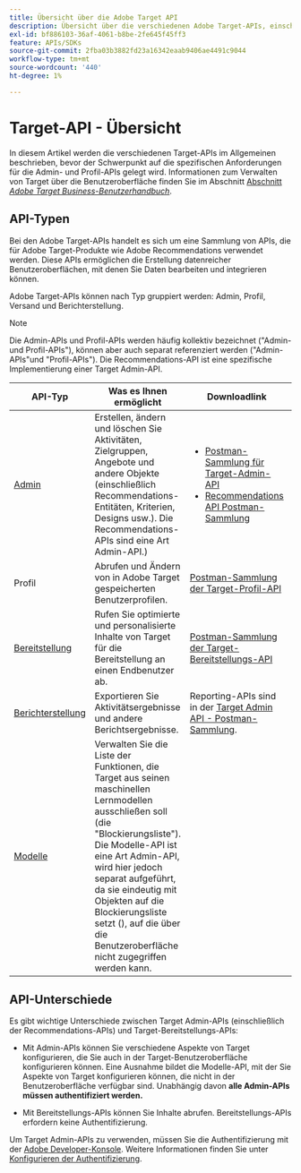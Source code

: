 ```yaml
---
title: Übersicht über die Adobe Target API
description: Übersicht über die verschiedenen Adobe Target-APIs, einschließlich Versand-API, Reporting-API, Admin-API, Profil-API, Recommendations-API und Links zu Postman-Sammlungen.
exl-id: bf886103-36af-4061-b8be-2fe645f45ff3
feature: APIs/SDKs
source-git-commit: 2fba03b3882fd23a16342eaab9406ae4491c9044
workflow-type: tm+mt
source-wordcount: '440'
ht-degree: 1%

---
```


# Target-API - Übersicht

In diesem Artikel werden die verschiedenen Target-APIs im Allgemeinen beschrieben, bevor der Schwerpunkt auf die spezifischen Anforderungen für die Admin- und Profil-APIs gelegt wird. Informationen zum Verwalten von Target über die Benutzeroberfläche finden Sie im Abschnitt [Abschnitt *Adobe Target Business-Benutzerhandbuch*](https://experienceleague.adobe.com/docs/target/using/administer/administrating-target.html?lang=en).

## API-Typen

Bei den Adobe Target-APIs handelt es sich um eine Sammlung von APIs, die für Adobe Target-Produkte wie Adobe Recommendations verwendet werden. Diese APIs ermöglichen die Erstellung datenreicher Benutzeroberflächen, mit denen Sie Daten bearbeiten und integrieren können.

Adobe Target-APIs können nach Typ gruppiert werden: Admin, Profil, Versand und Berichterstellung.

>[!NOTE]
>
>Die Admin-APIs und Profil-APIs werden häufig kollektiv bezeichnet (&quot;Admin- und Profil-APIs&quot;), können aber auch separat referenziert werden (&quot;Admin-APIs&quot;und &quot;Profil-APIs&quot;). Die Recommendations-API ist eine spezifische Implementierung einer Target Admin-API.

| API-Typ | Was es Ihnen ermöglicht | Downloadlink | Weitere hilfreiche Links |
| --- | --- | --- |--- |
| [Admin](../administer/admin-api/admin-api-overview-new.md) | Erstellen, ändern und löschen Sie Aktivitäten, Zielgruppen, Angebote und andere Objekte (einschließlich Recommendations-Entitäten, Kriterien, Designs usw.). Die Recommendations-APIs sind eine Art Admin-API.) | <UL><li>[Postman-Sammlung für Target-Admin-API](https://developers.adobetarget.com/api/#admin-postman-collection)</li><li>[Recommendations API Postman-Sammlung](https://developer.adobe.com/target/administer/recommendations-api/#section/Postman)</li></UL> | [Verwenden von Recommendations-APIs](../before-administer/recs-api/overview.md) |
| Profil | Abrufen und Ändern von in Adobe Target gespeicherten Benutzerprofilen. | [Postman-Sammlung der Target-Profil-API](https://developers.adobetarget.com/api/#profiles) |  |
| [Bereitstellung](../implement/delivery-api/overview.md) | Rufen Sie optimierte und personalisierte Inhalte von Target für die Bereitstellung an einen Endbenutzer ab. | [Postman-Sammlung der Target-Bereitstellungs-API](/help/dev/before-implement/delivery-api-overview/getting-started.md#postman) |  |
| [Berichterstellung](../administer/admin-api/admin-api-overview-new.md) | Exportieren Sie Aktivitätsergebnisse und andere Berichtsergebnisse. | Reporting-APIs sind in der [Target Admin API - Postman-Sammlung](https://developers.adobetarget.com/api/#admin-postman-collection). |  |
| [Modelle](../administer/models-api/models-api-overview.md) | Verwalten Sie die Liste der Funktionen, die Target aus seinen maschinellen Lernmodellen ausschließen soll (die &quot;Blockierungsliste&quot;). Die Modelle-API ist eine Art Admin-API, wird hier jedoch separat aufgeführt, da sie eindeutig mit Objekten auf die Blockierungsliste setzt (), auf die über die Benutzeroberfläche nicht zugegriffen werden kann. |  |  |

## API-Unterschiede

Es gibt wichtige Unterschiede zwischen Target Admin-APIs (einschließlich der Recommendations-APIs) und Target-Bereitstellungs-APIs:

* Mit Admin-APIs können Sie verschiedene Aspekte von Target konfigurieren, die Sie auch in der Target-Benutzeroberfläche konfigurieren können. Eine Ausnahme bildet die Modelle-API, mit der Sie Aspekte von Target konfigurieren können, die nicht in der Benutzeroberfläche verfügbar sind. Unabhängig davon **alle Admin-APIs müssen authentifiziert werden.**

* Mit Bereitstellungs-APIs können Sie Inhalte abrufen. Bereitstellungs-APIs erfordern keine Authentifizierung.

Um Target Admin-APIs zu verwenden, müssen Sie die Authentifizierung mit der [Adobe Developer-Konsole](https://developer.adobe.com/console/home). Weitere Informationen finden Sie unter [Konfigurieren der Authentifizierung](../before-administer/configure-authentication.md).
